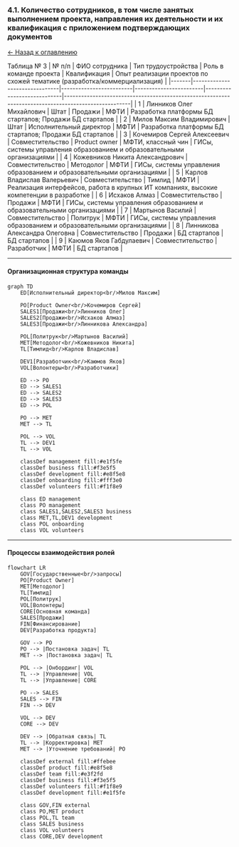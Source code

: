 ### 4.1. Количество сотрудников, в том числе занятых выполнением проекта, направления их деятельности и их квалификация с приложением подтверждающих документов

[← Назад к оглавлению](#оглавление)

Таблица № 3
| № п/п | ФИО сотрудника                | Тип трудоустройства      | Роль в команде проекта | Квалификация               | Опыт реализации проектов по схожей тематике (разработка/коммерциализация)                           |
|-------|-------------------------------|-------------------------|------------------------|----------------------------|-----------------------------------------------------------------------------------------------------|
| 1     | Линников Олег Михайлович      | Штат                    | Продажи          | МФТИ                       | Разработка платформы БД стартапов; Продажи БД стартапов                                             |
| 2     | Милов Максим Владимирович     | Штат                    | Исполнительный директор           | МФТИ                       | Разработка платформы БД стартапов; Продажи БД стартапов                                             |
| 3     | Кочемиров Сергей Алексеевич   | Совместительство        | Product owner          | МФТИ, классный чин         | ГИСы, системы управления образованием и образовательными организациями                              |
| 4     | Кожевников Никита Александрович | Совместительство        | Методолог               | МФТИ                       | ГИСы, системы управления образованием и образовательными организациями                              |
| 5     | Карлов Владислав Валерьевич   | Совместительство        | Тимлид            | МФТИ                       | Реализация интерфейсов, работа в крупных ИТ компаниях, высокие компетенции в разработке             |
| 6     | Исхаков Алмаз                 | Совместительство        | Продажи                | МФТИ                       | ГИСы, системы управления образованием и образовательными организациями                              |
| 7     | Мартынов Василий              | Совместительство        | Политрук                     | МФТИ                       | ГИСы, системы управления образованием и образовательными организациями                              |
| 8     | Линникова Александра Олеговна | Совместительство        | Продажи                | БД стартапов               | БД стартапов                                                                                        |
| 9     | Каюмов Яков Габдулаевич       | Совместительство        | Разработчик            | МФТИ                       | БД стартапов                                                                                        |
_____________________
#### Организационная структура команды

```mermaid
graph TD
    ED[Исполнительный директор<br/>Милов Максим]
    
    PO[Product Owner<br/>Кочемиров Сергей]
    SALES1[Продажи<br/>Линников Олег]
    SALES2[Продажи<br/>Исхаков Алмаз]
    SALES3[Продажи<br/>Линникова Александра]
    
    POL[Политрук<br/>Мартынов Василий]
    MET[Методолог<br/>Кожевников Никита]
    TL[Тимлид<br/>Карлов Владислав]
    
    DEV1[Разработчик<br/>Каюмов Яков]
    VOL[Волонтеры<br/>Разработчики]
    
    ED --> PO
    ED --> SALES1
    ED --> SALES2
    ED --> SALES3
    ED --> POL
    
    PO --> MET
    MET --> TL
    
    POL --> VOL
    TL --> DEV1
    TL --> VOL
    
    classDef management fill:#e1f5fe
    classDef business fill:#f3e5f5
    classDef development fill:#e8f5e8
    classDef onboarding fill:#fff3e0
    classDef volunteers fill:#f1f8e9
    
    class ED management
    class PO management
    class SALES1,SALES2,SALES3 business
    class MET,TL,DEV1 development
    class POL onboarding
    class VOL volunteers
```
______________________
#### Процессы взаимодействия ролей

```mermaid
flowchart LR
    GOV[Государственные<br/>запросы]
    PO[Product Owner]
    MET[Методолог]
    TL[Тимлид]
    POL[Политрук]
    VOL[Волонтеры]
    CORE[Основная команда]
    SALES[Продажи]
    FIN[Финансирование]
    DEV[Разработка продукта]
    
    GOV --> PO
    PO --> |Постановка задач| TL
    MET --> |Постановка задач| TL
    
    POL --> |Онбординг| VOL
    TL --> |Управление| VOL
    TL --> |Управление| CORE
    
    PO --> SALES
    SALES --> FIN
    FIN --> DEV
    
    VOL --> DEV
    CORE --> DEV
    
    DEV --> |Обратная связь| TL
    TL --> |Корректировка| MET
    MET --> |Уточнение требований| PO
    
    classDef external fill:#ffebee
    classDef product fill:#e8f5e8
    classDef team fill:#e3f2fd
    classDef business fill:#f3e5f5
    classDef volunteers fill:#f1f8e9
    classDef development fill:#e1f5fe
    
    class GOV,FIN external
    class PO,MET product
    class POL,TL team
    class SALES business
    class VOL volunteers
    class CORE,DEV development
```



